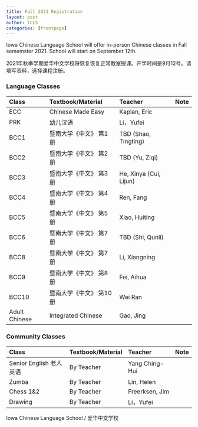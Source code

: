 ```yaml
---
title: Fall 2021 Registration  
layout: post
author: ICLS
categories: [frontpage]
---
```

Iowa Chinese Language School will offer in-person Chinese classes in Fall sememster 2021. School will start on September 12th.
	
2021年秋季学期爱华中文学校将恢复恢复正常教室授课。开学时间是9月12号。请填写资料，选择课程注册。

### Language Classes

| Class        | Textbook/Material          | Teacher | Note |
|:-------------|:------------------|:------|:------|
| ECC 	| Chinese Made Easy  	| Kaplan, Eric 	|  | 
| PRK 	|  	幼儿汉语  	|  	Li，Yufei  |  | 
| BCC1 	| 暨南大学《中文》 第1册 	| TBD (Shao, Tingting) |  | 
| BCC2 	| 暨南大学《中文》 第2册 	| TBD (Yu, Ziqi) |  | 
| BCC3 	| 暨南大学《中文》 第3册 	| He, Xinya  (Cui, Lijun) |  | 
| BCC4 	| 暨南大学《中文》 第4册 	| Ren, Fang |  | 
| BCC5 	| 暨南大学《中文》 第5册 	| Xiao, Huiting |  | 
| BCC6 	| 暨南大学《中文》 第7册 	| TBD  (Shi, Qunli) |  | 
| BCC8 	| 暨南大学《中文》 第7册 	| Li, Xiangning |  | 
| BCC9 	| 暨南大学《中文》 第8册 	| Fei, Aihua |  | 
| BCC10 	| 暨南大学《中文》 第10册 	| Wei Ran |  | 
| Adult Chinese 	| Integrated Chinese 	| Gao, Jing |  | 

### Community Classes

| Class        | Textbook/Material          | Teacher | Note |
|:-------------|:------------------|:------|:------|
| Senior English 老人英语	| By Teacher 	| Yang Ching-Hui |  | 
| Zumba	| By Teacher 	| Lin, Helen |  |
| Chess 1&2	| By Teacher 	| Freerksen, Jim |  |
| Drawing	| By Teacher 	| Li，Yufei |  |


Iowa Chinese Language School / 爱华中文学校	
